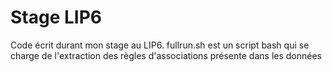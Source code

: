 Stage LIP6
==========

Code écrit durant mon stage au LIP6.
fullrun.sh est un script bash qui se charge de l'extraction des règles d'associations présente dans les données
